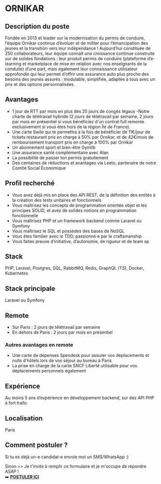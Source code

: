 # ORNIKAR

## Description du poste
Fondée en 2013 et leader sur la modernisation du permis de conduire, l’équipe Ornikar continue d’évoluer et de militer pour l’émancipation des jeunes et la transition vers leur indépendance !
Aujourd’hui constituée de 250 collaborateurs, leur équipe connaît une croissance continue construite sur de solides fondations : leur produit permis de conduire (plateforme d’e-learning et marketplace de mise en relation avec nos enseignants de la conduite) d’une part, mais également leur connaissance utilisateur approfondie qui leur permet d’offrir une assurance auto plus proche des besoins des jeunes assurés : modulable, simplifiée, adaptée à tous avec un prix et des options personnalisées.

## Avantages
- 1 jour de RTT par mois en plus des 25 jours de congés légaux
-Notre charte de télétravail hybride (2 jours de télétravail par semaine, 2 jours par mois en présentiel si vous bénéficiez d'un contrat full remonte exclusivement si vous êtes hors de la région Île de France).
- Une carte Swile qui te permettra à la fois de bénéficier de 11€/jour de tickets restaurant pris en charge à 50% par Ornikar, et de 42€/mois de remboursement transport pris en charge à 100% par Ornikar
- Un abonnement sport et bien-être Gymlib
- Une assurance santé complémentaire avec Alan
- La possibilité de passer ton permis gratuitement
- Des centaines de réductions et avantages via Leeto, partenaire de notre Comité Social Économique

## Profil recherché
- Vous avez déjà mis en place des API REST, de la définition des entités à la création des tests unitaires et fonctionnels
- Vous maîtrisez les concepts de programmation orientée objet et les principes SOLID, et avez de solides notions en programmation fonctionnelle
- Vous maîtrisez PHP et un framework backend comme Laravel ou Symfony
- Vous maîtrisez le SQL et possèdes des bases de NoSQL
- Vous êtes familier avec le TDD, passionné·e par le craftsmanship
- Vous faites preuve d’initiative, d’autonomie, de rigueur et de team sp

## Stack
PHP, Laravel, Postgres, SQL, RabbitMQ, Redis, GraphQL (TS), Docker, Kubernetes

## Stack principale
Laravel ou Symfony

## Remote
- Sur Paris : 2 jours de télétravail par semaine
- En dehors de Paris : 2 jours par mois en présentiel
### Autres avantages en remote
- Une carte de dépenses Spendesk pour assurer vos déplacements et nuits d'hôtels lors de vos séjour au bureau à Paris
- La prise en charge de la carte SNCF Liberté utilisable pour vos déplacements personnels également

## Expérience
Au moins 5 ans d’expérience en développement backend, sur des API PHP à fort trafic

## Localisation
Paris

## Comment postuler ?
Si tu es déjà un-e candidat-e envoie moi un SMS/WhatsApp :)

Sinon >> Je t'invite à remplir ce formulaire et je m'occupe de répondre ASAP !</br>
➡️ <b><a href="https://form.jotform.com/251094648903361" target="_blank">POSTULER ICI</a></b>
